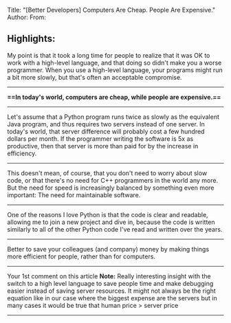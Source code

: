 Title: "[Better Developers] Computers Are Cheap. People Are Expensive."
Author: 
From: 

## Highlights:

My point is that it took a long time for people to realize that it was OK to work with a high-level language, and that doing so didn't make you a worse programmer. When you use a high-level language, your programs might run a bit more slowly, but that's often an acceptable compromise.

---

**==In today's world, computers are cheap, while people are expensive.==**

---

Let's assume that a Python program runs twice as slowly as the equivalent Java program, and thus requires two servers instead of one server. In today's world, that server difference will probably cost a few hundred dollars per month.  If the programmer writing the software is 5x as productive, then that server is more than paid for by the increase in efficiency.

---

This doesn't mean, of course, that you don't need to worry about slow code, or that there's no need for C++ programmers in the world any more. But the need for speed is increasingly balanced by something even more important: The need for maintainable software.

---

One of the reasons I love Python is that the code is clear and readable, allowing me to join a new project and dive in, because the code is written similarly to all of the other Python code I've read and written over the years.

---

Better to save your colleagues (and company) money by making things more efficient for people, rather than for computers.

---

Your 1st comment on this article **Note:** Really interesting insight with the switch to a high level language to save people time and make debugging easier instead of saving server resources. It might not always be the right equation like in our case where the biggest expense are the servers but in many cases it would be true that human price > server price

---

